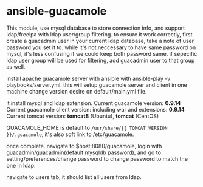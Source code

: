 # ansible-guacamole

This module, use mysql database to store connection info, and support ldap/freeipa with ldap user/group filtering.
to ensure it work correctly, first create a guacadmin user in your current ldap database, take a note of user password you set it to. while it's not neccessary to have same password
on mysql, it's less confusing if we could keep both password same. 
if sepecific ldap user group will be used for filtering, add guacadmin user to that group as well.



install apache guacamole server with ansible with ansible-play -v playbooks/server.yml. this will setup guacamole server and client in one machine
change version desire on default/main.yml file.

it install mysql and ldap extension.
Current guacamole version: **0.9.14**
Current guacamole client version: including war  and extensions: **0.9.14**
Current tomcat version: **tomcat8** (Ubuntu), **tomcat** (CentOS)


GUACAMOLE_HOME is default to `/usr/share/{{ TOMCAT_VERSION }}/.guacamole`, it's also soft link to /etc/guacamole.

once complete. navigate to $host:8080/guacamole, login with guacadmin/guacadmin(default mysqldb password), and go to setting/preferences/change password to change password to match the one in ldap.

navigate to users tab, it should list all users from ldap.








